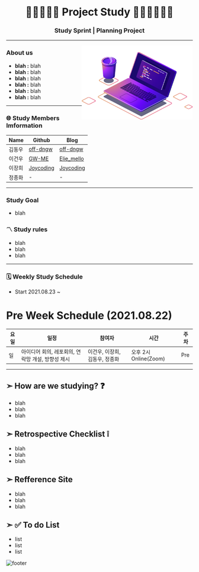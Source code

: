 <h1 align="center"> 👦🏻🧑🏻‍💻 Project Study 🧑🏽‍💻🧑🏻‍🦱</h1>

<h3 align="center">Study Sprint | Planning Project</h3>

---------------------------------------------------------------------------------------------------------------------------------------------------------------------------------

<img align="right" height="200" width="300" src="readmeImage.png">

### About us 
-  **blah :** blah 
-  **blah :** blah
-  **blah :** blah
-  **blah :** blah
-  **blah :** blah
-  **blah :** blah


---------------------------------------------------------------------------------------------------------------------------------------------------------------------------------

### 🌐 Study Members Imformation

| Name | Github | Blog | 
|---|---|---|
| 김동우 | [off-dngw](https://github.com/off-dngw) | [off-dngw](https://velog.io/@off-dngw)  |
| 이건우 | [GW-ME](https://github.com/Geonwoo-Lee) | [Elie_mello](https://velog.io/@lee_geon_woo4336)   |
| 이장희 | [Joycoding](https://github.com/leejanghe) | [Joycoding](https://joy-codeing-lee.tistory.com/) |
| 정종화 | - | - |


---------------------------------------------------------------------------------------------------------------------------------------------------------------------------------

### Study Goal
- blah

### 〽️ Study rules
- blah
- blah
- blah

---------------------------------------------------------------------------------------------------------------------------------------------------------------------------------

 ### 🗓 Weekly Study Schedule
 - Start 2021.08.23 ~
 
 # Pre Week Schedule (2021.08.22)
| 요일 | 일정 | 참여자 | 시간 |  주차  |
|---|---|---|---|---|
| 일 | 아이디어 회의, 레포회의, 연락망 개설, 방향성 제시 | 이건우, 이장희, 김동우, 정종화 | 오후 2시 Online(Zoom) | Pre |
 
 
---------------------------------------------------------------------------------------------------------------------------------------------------------------------------------


## ➣ How are we studying? ❓
- blah
- blah
- blah

## ➣ Retrospective Checklist ❕
- blah
- blah
- blah

## **➣ Refference Site** 
- blah
- blah
- blah

## **➣ ✅ To do List**
- list
- list
- list



![footer](https://capsule-render.vercel.app/api?type=transparent&color=B897FF&height=300&section=footer&text=we%20can%20make%20it!%20&animation=fadeIn&fontSize=50&fontColor=BCBBFA)




